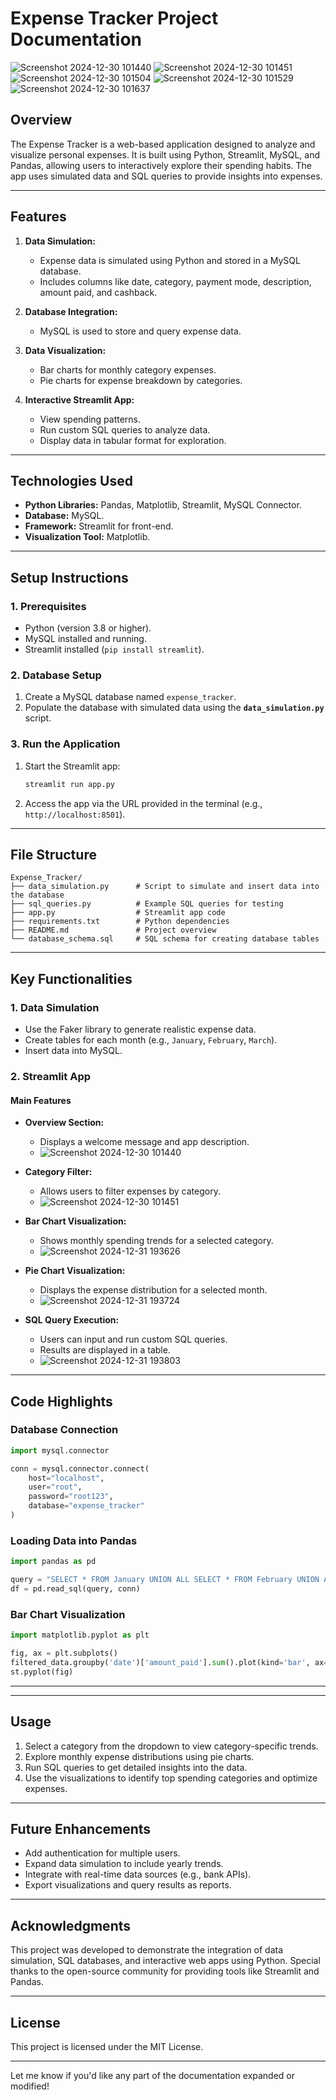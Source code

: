 
# **Expense Tracker Project Documentation**
![Screenshot 2024-12-30 101440](https://github.com/user-attachments/assets/b12ea909-dbd9-4c4d-bf5e-5e7069484155)
![Screenshot 2024-12-30 101451](https://github.com/user-attachments/assets/0ab662f7-731b-428c-93ba-fc3eb1b6821e)
![Screenshot 2024-12-30 101504](https://github.com/user-attachments/assets/60fb82a3-c606-4256-a3f3-8f1091b85641)
![Screenshot 2024-12-30 101529](https://github.com/user-attachments/assets/2e115db3-6da8-4af2-939b-bc205ef3fba9)
![Screenshot 2024-12-30 101637](https://github.com/user-attachments/assets/91f92ae6-3f7f-4114-bdcb-b7cd033e9ed7)




## **Overview**

The Expense Tracker is a web-based application designed to analyze and visualize personal expenses. It is built using Python, Streamlit, MySQL, and Pandas, allowing users to interactively explore their spending habits. The app uses simulated data and SQL queries to provide insights into expenses.

---

## **Features**

1. **Data Simulation:**
   - Expense data is simulated using Python and stored in a MySQL database.
   - Includes columns like date, category, payment mode, description, amount paid, and cashback.

2. **Database Integration:**
   - MySQL is used to store and query expense data.

3. **Data Visualization:**
   - Bar charts for monthly category expenses.
   - Pie charts for expense breakdown by categories.

4. **Interactive Streamlit App:**
   - View spending patterns.
   - Run custom SQL queries to analyze data.
   - Display data in tabular format for exploration.

---

## **Technologies Used**

- **Python Libraries:** Pandas, Matplotlib, Streamlit, MySQL Connector.
- **Database:** MySQL.
- **Framework:** Streamlit for front-end.
- **Visualization Tool:** Matplotlib.

---

## **Setup Instructions**

### **1. Prerequisites**

- Python (version 3.8 or higher).
- MySQL installed and running.
- Streamlit installed (`pip install streamlit`).

### **2. Database Setup**

1. Create a MySQL database named `expense_tracker`.
2. Populate the database with simulated data using the **`data_simulation.py`** script.

### **3. Run the Application**

1. Start the Streamlit app:
   ```bash
   streamlit run app.py
   ```
2. Access the app via the URL provided in the terminal (e.g., `http://localhost:8501`).

---

## **File Structure**

```
Expense_Tracker/
├── data_simulation.py      # Script to simulate and insert data into the database
├── sql_queries.py          # Example SQL queries for testing
├── app.py                  # Streamlit app code
├── requirements.txt        # Python dependencies
├── README.md               # Project overview
└── database_schema.sql     # SQL schema for creating database tables
```

---

## **Key Functionalities**

### **1. Data Simulation**

- Use the Faker library to generate realistic expense data.
- Create tables for each month (e.g., `January`, `February`, `March`).
- Insert data into MySQL.

### **2. Streamlit App**

#### **Main Features**
- **Overview Section:**
  - Displays a welcome message and app description.
  - ![Screenshot 2024-12-30 101440](https://github.com/user-attachments/assets/c29b55eb-66e8-41eb-a420-efbb436db638)


- **Category Filter:**
  - Allows users to filter expenses by category.
  - ![Screenshot 2024-12-30 101451](https://github.com/user-attachments/assets/e6b38f74-bc63-4853-bc08-f3095f5307a3)


- **Bar Chart Visualization:**
  - Shows monthly spending trends for a selected category.
  - ![Screenshot 2024-12-31 193626](https://github.com/user-attachments/assets/ad3716f8-fb05-4bd2-9eca-2e8e5212076e)


- **Pie Chart Visualization:**
  - Displays the expense distribution for a selected month.
  - ![Screenshot 2024-12-31 193724](https://github.com/user-attachments/assets/5bcd45ee-b045-4454-8745-2fec68336417)


- **SQL Query Execution:**
  - Users can input and run custom SQL queries.
  - Results are displayed in a table.
  - ![Screenshot 2024-12-31 193803](https://github.com/user-attachments/assets/0a14efc9-8907-4f6f-a66b-7f1209fa9a05)


---

## **Code Highlights**

### **Database Connection**

```python
import mysql.connector

conn = mysql.connector.connect(
    host="localhost",
    user="root",
    password="root123",
    database="expense_tracker"
)
```

### **Loading Data into Pandas**

```python
import pandas as pd

query = "SELECT * FROM January UNION ALL SELECT * FROM February UNION ALL SELECT * FROM March"
df = pd.read_sql(query, conn)
```

### **Bar Chart Visualization**

```python
import matplotlib.pyplot as plt

fig, ax = plt.subplots()
filtered_data.groupby('date')['amount_paid'].sum().plot(kind='bar', ax=ax)
st.pyplot(fig)
```

---


---

## **Usage**

1. Select a category from the dropdown to view category-specific trends.
2. Explore monthly expense distributions using pie charts.
3. Run SQL queries to get detailed insights into the data.
4. Use the visualizations to identify top spending categories and optimize expenses.

---

## **Future Enhancements**

- Add authentication for multiple users.
- Expand data simulation to include yearly trends.
- Integrate with real-time data sources (e.g., bank APIs).
- Export visualizations and query results as reports.

---

## **Acknowledgments**

This project was developed to demonstrate the integration of data simulation, SQL databases, and interactive web apps using Python. Special thanks to the open-source community for providing tools like Streamlit and Pandas.

---

## **License**

This project is licensed under the MIT License.

--- 

Let me know if you'd like any part of the documentation expanded or modified!
